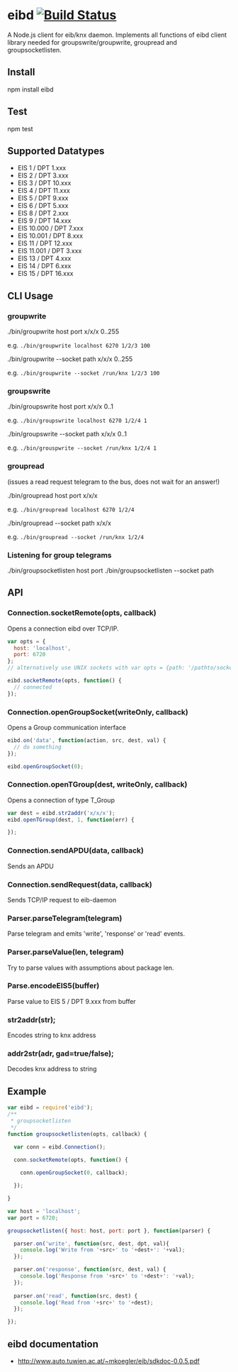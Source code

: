 # eibd [![Build Status](https://secure.travis-ci.org/andreek/node-eibd.png?branch=master)](http://travis-ci.org/andreek/node-eibd)

A Node.js client for eib/knx daemon. Implements all functions of eibd client library needed for groupswrite/groupwrite, groupread and groupsocketlisten.

## Install

npm install eibd

## Test
  
npm test

## Supported Datatypes

 * EIS 1 / DPT 1.xxx
 * EIS 2 / DPT 3.xxx
 * EIS 3 / DPT 10.xxx
 * EIS 4 / DPT 11.xxx
 * EIS 5 / DPT 9.xxx
 * EIS 6 / DPT 5.xxx
 * EIS 8 / DPT 2.xxx
 * EIS 9 / DPT 14.xxx
 * EIS 10.000 / DPT 7.xxx
 * EIS 10.001 / DPT 8.xxx
 * EIS 11 / DPT 12.xxx
 * EIS 11.001 / DPT 3.xxx
 * EIS 13 / DPT 4.xxx
 * EIS 14 / DPT 6.xxx
 * EIS 15 / DPT 16.xxx

## CLI Usage

### groupwrite
  
./bin/groupwrite host port x/x/x 0..255

e.g. `./bin/groupwrite localhost 6270 1/2/3 100`

./bin/groupwrite --socket path x/x/x 0..255

e.g. `./bin/groupwrite --socket /run/knx 1/2/3 100`

### groupswrite
  
./bin/groupswrite host port x/x/x 0..1

e.g. `./bin/groupswrite localhost 6270 1/2/4 1`

./bin/groupswrite --socket path x/x/x 0..1

e.g. `./bin/grouspwrite --socket /run/knx 1/2/4 1`

### groupread
(issues a read request telegram to the bus, does not wait for an answer!)

./bin/groupread host port x/x/x

e.g. `./bin/groupread localhost 6270 1/2/4`

./bin/groupread --socket path x/x/x

e.g. `./bin/groupread --socket /run/knx 1/2/4`

### Listening for group telegrams

./bin/groupsocketlisten host port
./bin/groupsocketlisten --socket path

## API

### Connection.socketRemote(opts, callback)

Opens a connection eibd over TCP/IP. 

```javascript
var opts = {
  host: 'localhost',
  port: 6720
};
// alternatively use UNIX sockets with var opts = {path: '/pathto/socket'};

eibd.socketRemote(opts, function() {
  // connected
});
```

### Connection.openGroupSocket(writeOnly, callback)

Opens a Group communication interface

```javascript
eibd.on('data', function(action, src, dest, val) {
  // do something
});

eibd.openGroupSocket(0);
```

### Connection.openTGroup(dest, writeOnly, callback)

Opens a connection of type T_Group

```javascript
var dest = eibd.str2addr('x/x/x');
eibd.openTGroup(dest, 1, function(err) {

});
```

### Connection.sendAPDU(data, callback)

Sends an APDU

### Connection.sendRequest(data, callback)

Sends TCP/IP request to eib-daemon

### Parser.parseTelegram(telegram)

Parse telegram and emits 'write', 'response' or 'read' events.

### Parser.parseValue(len, telegram)

Try to parse values with assumptions about package len.

### Parse.encodeEIS5(buffer)

Parse value to EIS 5 / DPT 9.xxx from buffer

### str2addr(str);

Encodes string to knx address

### addr2str(adr, gad=true/false);

Decodes knx address to string

## Example
```javascript
var eibd = require('eibd');
/**
 * groupsocketlisten
 */
function groupsocketlisten(opts, callback) {

  var conn = eibd.Connection();

  conn.socketRemote(opts, function() {
    
    conn.openGroupSocket(0, callback);

  });

}

var host = 'localhost';
var port = 6720;

groupsocketlisten({ host: host, port: port }, function(parser) {

  parser.on('write', function(src, dest, dpt, val){
    console.log('Write from '+src+' to '+dest+': '+val);
  });

  parser.on('response', function(src, dest, val) {
    console.log('Response from '+src+' to '+dest+': '+val);
  });
  
  parser.on('read', function(src, dest) {
    console.log('Read from '+src+' to '+dest);
  });

});
```

## eibd documentation

 * http://www.auto.tuwien.ac.at/~mkoegler/eib/sdkdoc-0.0.5.pdf
